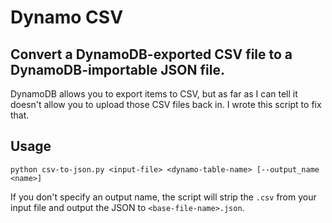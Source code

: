 # Dynamo CSV

## Convert a DynamoDB-exported CSV file to a DynamoDB-importable JSON file.

DynamoDB allows you to export items to CSV, but as far as I can tell it doesn't
allow you to upload those CSV files back in. I wrote this script to fix that.

## Usage

`python csv-to-json.py <input-file> <dynamo-table-name> [--output_name <name>]`

If you don't specify an output name, the script will strip the `.csv` from
your input file and output the JSON to `<base-file-name>.json`.